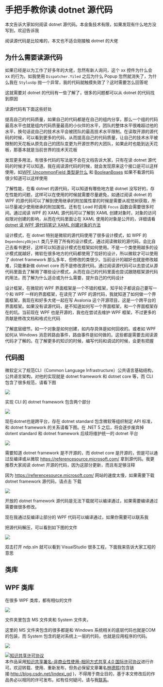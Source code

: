 # 手把手教你读 dotnet 源代码

本文告诉大家如何阅读 dotnet 源代码。本金鱼技术有限，如果发现有什么地方没写到，欢迎告诉我


<!--more-->
<!-- CreateTime:2018/8/10 19:16:52 -->

<!-- csdn -->
<!-- 标签：C#,dotnet-framework,源代码分析，dotnetframework ，WPF -->
<div id="toc"></div>

<!-- 草稿 -->

阅读源代码是比较难的，本文也不适合刚接触 dotnet 的大佬


## 为什么需要读源代码

如果已经是以为工作了好多年的大佬，忽然有新人询问，这个 xx 控件为什么会 xx 的行为。如我使用 `Dispatcher.Yiled` 之后为什么 Popup 忽然就消失了，为什么我在 `StylusUp` 抛一个异常，我的代码就触摸失效了？这时需要怎么回答呢

这就需要对 dotnet 的代码有一些了解了，很多的问题都可以从 dotnet 的代码找到原因

读源代码有下面这些好处

提高自己的代码质量，如果自己的代码都是在自己的组内分享，那么一个组的代码最高水平也就是组内代码质量最高的小伙伴的水平，团队的整体水平很难超过他的水平，换句话说自己的技术水平会被团队的最高技术水平限制。在读取开源的源代码的时候，可以看到更多的代码，从而提高自己的代码质量，让自己的技术水平被限制的天花板从原先自己的团队变更为开源世界的大团队，如果此时也能到达天花板，那基本就是当前世界的技术天花板

发现更多用法，有很多代码的写法是不会在文档告诉大家，只有在读 dotnet 源代码的时候才可以知道。我在阅读源代码的时候，就会发现原来这个接口是可以这样使用，如[WPF UncommonField 类型是什么](https://lindexi.gitee.io/post/WPF-UncommonField-%E7%B1%BB%E5%9E%8B%E6%98%AF%E4%BB%80%E4%B9%88.html ) 和 [BooleanBoxes](https://referencesource.microsoft.com/#WindowsBase/Base/MS/Internal/KnownBoxes.cs) 如果不看源代码很少知道可以这样使用

了解性能，在看 dotnet 的源代码，可以知道有哪些地方是 dotnet 没写好的，存在性能的问题，这样可以在使用的时候就需要尽量避免，如通过阅读 dotnet 的 WPF 的源代码可以了解到使用继承的附加属性拿的时候是需要从视觉树获取，所以尽量减少使用继承的附加属性。还有在 Load 时调用 `Focus` 函数会需要很多时间。通过阅读 WPF 的 XAML 源代码可以了解到 XAML 创建对象时，对象的访问权限对创建的影响，从而在代码里面让在 XAML 使用的对象是公开的，详细请看 [dotnet 读 WPF 源代码笔记 XAML 创建对象的方法](https://blog.lindexi.com/post/dotnet-%E8%AF%BB-WPF-%E6%BA%90%E4%BB%A3%E7%A0%81%E7%AC%94%E8%AE%B0-XAML-%E5%88%9B%E5%BB%BA%E5%AF%B9%E8%B1%A1%E7%9A%84%E6%96%B9%E6%B3%95.html )

设计模式，在 dotnet 特别是微软的源代码使用了很多设计模式，如 WPF 的 `DependencyObject` 类几乎用了所有的设计模式，通过阅读微软的源代码，会比自己去看书更好，这样可以知道设计模式在框架如何使用。不是一个类使用越多的设计模式就越好，微软在很多地方的代码都使用了恰好的设计，所以微软才可以使用了 dotnet framework 那么多年，但修改的类很少。当前设计的越好也就是修改越难，只能重新做 dotnet core 而不是修改源代码。通过阅读源代码可以去尝试从源代码里面去了解用了哪些设计模式，从而在自己的代码里面也尝试跟随框架源代码的用法，而了解为什么适合或为什么需要，提升自己的代码设计

设计框架，在微软的 WPF 界面框架是一个不错的框架，知乎轮子都说自己要写一个和 WPF 一样的界面框架，在读完了 WPF 的源代码，我就知道了如何做一个界面框架，我现在和好多大佬一起在写 Avalonia 这个开源项目，这是一个跨平台的界面框架。如果没有读源代码，是不知道如何写一个界面框架，和一个界面框架存在的坑。当前现在 WPF 也是开源的，我也在尝试去维护 WPF 框架，不过更多的贡献是修改文档和格式化代码

了解底层细节。如一个对象是如何创建，如内存具体是如何回收的。或者如 WPF 如何从 Windows 消息转路由事件，路由事件是如何做的。这些都是需要去阅读源代码才了解的。在了解更多的知识的时候，编写代码和调试的时候，会更有把握

## 代码图

微软定义了规范CLI（Common Language Infrastructure）公共语言基础结构，公共语言架构，对他的实现就是 dotnet framework 和 dotnet core 等，而 CLI 包含了很多规范，请看下图

<!-- ![](image/手把手教你读 dotnet framework 源代码/手把手教你读 dotnet framework 源代码0.png) -->

![](http://cdn.lindexi.site/lindexi%2F201867185411430.jpg)

实现 CLI 的 dotnet framework 包含两个部分

<!-- ![](image/手把手教你读 dotnet framework 源代码/手把手教你读 dotnet framework 源代码1.png) -->

![](http://cdn.lindexi.site/lindexi%2F201867186321733.jpg)

现在dotnet也是跨平台，存在 dotnet standard 包含微软等组织制定 API 标准，和 dotnet framework 的关系请看下图。在 .NET 5 之后，将会逐步废弃掉 dotent standard 和 dotnet framework 后续将维护统一的 dotnet 平台

<!-- ![](image/手把手教你读 dotnet framework 源代码/手把手教你读 dotnet framework 源代码2.png) -->

![](http://cdn.lindexi.site/lindexi%2F201867187359989.jpg)

需要知道 dotnet framework 是不开源的，而 dotnet core 是开源的，但是可以通过反编译或从微软 https://referencesource.microsoft.com/ 拿到源代码。我更推荐大家阅读 dotnet 开源的代码，因为这部分更新，而且有足够注释

因为 https://referencesource.microsoft.com/ 网站的速度太慢，如果需要下载 dotnet framework 源代码，请点击 下载

<!-- ![](image/手把手教你读 dotnet framework 源代码/手把手教你读 dotnet framework 源代码4.png) -->

![](http://cdn.lindexi.site/lindexi%2F2018671810383099.jpg)

开放的 dotnet framework 源代码是无法下载就可以编译通过，如果需要编译通过需要做很多修改。

现在我通过反编译让部分的 WPF 代码可以编译通过，如果你需要可以联系我

把源代码解压，可以看到如下图的文件

<!-- ![](image/手把手教你读 dotnet framework 源代码/手把手教你读 dotnet framework 源代码5.png) -->

![](http://cdn.lindexi.site/lindexi%2F2018671813118112.jpg)

双击打开 ndp.sln 就可以看到 VisualStudio 很多工程，下面我来告诉大家工程的意思

## 类库


## WPF 类库

在很多 WPF 类库，都有相似的文件

<!-- ![](image/手把手教你读 dotnet framework 源代码/手把手教你读 dotnet framework 源代码6.png) -->

![](http://cdn.lindexi.site/lindexi%2F2018671822245046.jpg)

文件夹里包含 MS 文件夹和 System 文件夹，

这里的 MS 文件夹包含的很多都是和 Windows 系统相关的底层代码也就是COM的包装，而 System 包含的是对系统上一层的代码，也就是应用程序的代码。



![](http://cdn.lindexi.site/lindexi%2F2018612195604848.jpg)

<a rel="license" href="http://creativecommons.org/licenses/by-nc-sa/4.0/"><img alt="知识共享许可协议" style="border-width:0" src="https://licensebuttons.net/l/by-nc-sa/4.0/88x31.png" /></a><br />本作品采用<a rel="license" href="http://creativecommons.org/licenses/by-nc-sa/4.0/">知识共享署名-非商业性使用-相同方式共享 4.0 国际许可协议</a>进行许可。欢迎转载、使用、重新发布，但务必保留文章署名[林德熙](http://blog.csdn.net/lindexi_gd)(包含链接:http://blog.csdn.net/lindexi_gd )，不得用于商业目的，基于本文修改后的作品务必以相同的许可发布。如有任何疑问，请与我[联系](mailto:lindexi_gd@163.com)。
